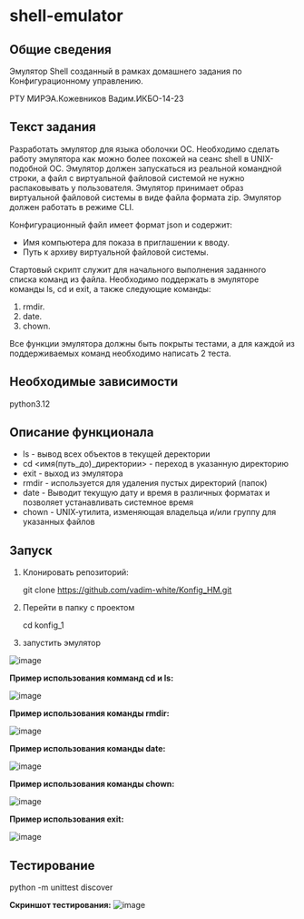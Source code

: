 # shell-emulator

## Общие сведения

Эмулятор Shell созданный в рамках домашнего задания по Конфигурационному управлению.

РТУ МИРЭА.Кожевников Вадим.ИКБО-14-23

## Текст задания

Разработать эмулятор для языка оболочки ОС. Необходимо сделать работу
эмулятора как можно более похожей на сеанс shell в UNIX-подобной ОС.
Эмулятор должен запускаться из реальной командной строки, а файл с
виртуальной файловой системой не нужно распаковывать у пользователя.
Эмулятор принимает образ виртуальной файловой системы в виде файла формата
zip. Эмулятор должен работать в режиме CLI.

Конфигурационный файл имеет формат json и содержит:

- Имя компьютера для показа в приглашении к вводу.
- Путь к архиву виртуальной файловой системы.

Стартовый скрипт служит для начального выполнения заданного списка
команд из файла.
Необходимо поддержать в эмуляторе команды ls, cd и exit, а также
следующие команды:
1. rmdir.
2. date.
3. chown.

Все функции эмулятора должны быть покрыты тестами, а для каждой из
поддерживаемых команд необходимо написать 2 теста.

## Необходимые зависимости

python3.12

## Описание функционала

- ls - вывод всех объектов в текущей деректории
- cd  <имя(путь_до)_директории> - переход в указанную директорию
- exit - выход из эмулятора
- rmdir -  используется для удаления пустых директорий (папок)
- date -  Выводит текущую дату и время в различных форматах и позволяет устанавливать системное время
- chown - UNIX‐утилита, изменяющая владельца и/или группу для указанных файлов

## Запуск

1. Клонировать репозиторий:

   git clone https://github.com/vadim-white/Konfig_HM.git
2. Перейти в папку с проектом
   
   cd konfig_1
  
3. запустить эмулятор

![image](https://github.com/user-attachments/assets/1a35805b-3bc4-4d25-bac1-cee24dbd23b9)


**Пример использования комманд cd и ls:**

![image](https://github.com/user-attachments/assets/304e785d-ed76-4a1c-9ddf-843b13f493ea)

**Пример использования команды rmdir:**

![image](https://github.com/user-attachments/assets/52884c7e-6f0b-4f45-96db-5dc87e142168)

**Пример использования команды date:**

![image](https://github.com/user-attachments/assets/3038b274-5ed1-448b-8b45-8a46513f11b5)

**Пример использования команды chown:**

![image](https://github.com/user-attachments/assets/e2f5ad59-0c23-492f-ad31-6fdc306a5302)

**Пример использования exit:**

![image](https://github.com/user-attachments/assets/e4e0753a-7c55-496f-ab13-9d49bc6b8fae)

## Тестирование

python -m unittest discover

**Скриншот тестирования:**
![image](https://github.com/user-attachments/assets/a8f575c2-8672-4b1c-89b8-f58e9a76d342)




